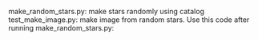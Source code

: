 make_random_stars.py: make stars randomly using catalog   
test_make_image.py: make image from random stars. Use this code after running make_random_stars.py:
